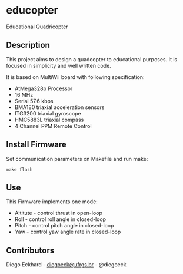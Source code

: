 # educopter
Educational Quadricopter

## Description

This project aims to design a quadcopter to educational purposes.
It is focused in simplicity and well written code.

It is based on MultiWii board with following specification:
* AtMega328p Processor
* 16 MHz
* Serial 57.6 kbps
* BMA180 triaxial acceleration sensors
* ITG3200 triaxial gyroscope
* HMC5883L triaxial compass
* 4 Channel PPM Remote Control

## Install Firmware

Set communication parameters on Makefile and run make:

```
make flash
```


## Use

This Firmware implements one mode:
* Altitute - control thrust in open-loop
* Roll - control roll angle in closed-loop
* Pitch - control pitch angle in closed-loop
* Yaw - control yaw angle rate in closed-loop


## Contributors

Diego Eckhard - diegoeck@ufrgs.br - @diegoeck

